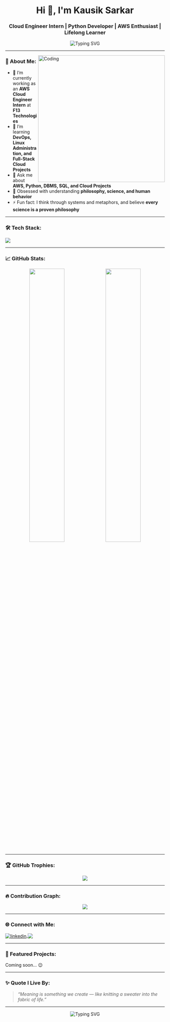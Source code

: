 <h1 align="center">Hi 👋, I'm Kausik Sarkar</h1>
<h3 align="center">Cloud Engineer Intern | Python Developer | AWS Enthusiast | Lifelong Learner</h3>

<p align="center">
  <img src="https://readme-typing-svg.demolab.com?font=Fira+Code&size=24&pause=1000&center=true&width=435&lines=Hi+I'm+Kausik+Sarkar!;AWS+Cloud+Engineer+Intern;Python+%7C+Linux+%7C+DevOps+Learner;Loves+Technology+%26+Problem+Solving!" alt="Typing SVG" />
</p>

---

<img align="right" alt="Coding" width="400" src="https://cdn.dribbble.com/users/1162077/screenshots/3848914/media/7ed7d5ca074b48b328150e5a231e8d1f.gif" />

### 💫 About Me:
- 🔭 I’m currently working as an **AWS Cloud Engineer Intern** at **F13 Technologies**
- 🌱 I’m learning **DevOps, Linux Administration, and Full-Stack Cloud Projects**
- 💬 Ask me about **AWS, Python, DBMS, SQL, and Cloud Projects**
- 🧠 Obsessed with understanding **philosophy, science, and human behavior**
- ⚡ Fun fact: I think through systems and metaphors, and believe **every science is a proven philosophy**

---

### 🛠️ Tech Stack:
<p align="left">
  <img src="https://skillicons.dev/icons?i=aws,python,linux,bash,docker,kubernetes,git,github,vscode,html,css,js,mysql" />
</p>

---

### 📈 GitHub Stats:
<p align="center">
  <img width="47%" src="https://github-readme-stats.vercel.app/api?username=Silver-08&show_icons=true&theme=radical" />
  <img width="47%" src="https://github-readme-streak-stats.herokuapp.com?user=Silver-08&theme=radical" />
</p>

---

### 🏆 GitHub Trophies:
<p align="center">
  <img src="https://github-profile-trophy.vercel.app/?username=Silver-08&theme=radical&no-frame=true&no-bg=true&margin-w=4" />
</p>

---

### 🔥 Contribution Graph:
<p align="center">
  <img src="https://github-readme-activity-graph.vercel.app/graph?username=Silver-08&theme=github-compact&hide_border=true" />
</p>

---

### 🌐 Connect with Me:
<p align="left">
  <a href="https://linkedin.com/in/kausik-sarkar-0a6832263" target="blank">
    <img align="center" src="https://skillicons.dev/icons?i=linkedin" alt="linkedin" />
  </a>
  <a href="mailto:eveningwoods2001@gmail.com" target="blank">
    <img align="center" src="https://img.shields.io/badge/Gmail-D14836?style=for-the-badge&logo=gmail&logoColor=white" />
  </a>
</p>

---

### 📂 Featured Projects:
Coming soon... 😉

---

### ✨ Quote I Live By:
> *“Meaning is something we create — like knitting a sweater into the fabric of life.”*

---

<p align="center">
  <img src="https://readme-typing-svg.demolab.com?font=Fira+Code&size=18&pause=1000&center=true&vCenter=true&width=435&lines=Thanks+for+visiting!;Happy+Coding+👨‍💻" alt="Typing SVG" />
</p>
